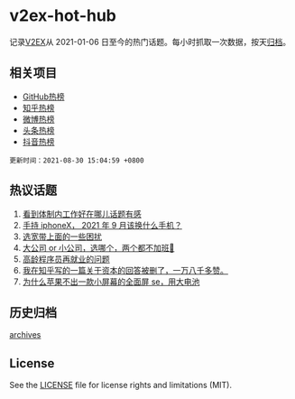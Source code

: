# v2ex-hot-hub

 记录[V2EX](https://www.v2ex.com/)从 2021-01-06 日至今的热门话题。每小时抓取一次数据，按天[归档](archives)。
 
 ## 相关项目

- [GitHub热榜](https://github.com/snaildev/github-hot-hub)
- [知乎热榜](https://github.com/snaildev/zhihu-hot-hub)
- [微博热榜](https://github.com/snaildev/weibo-hot-hub)
- [头条热榜](https://github.com/snaildev/toutiao-hot-hub)
- [抖音热榜](https://github.com/snaildev/douyin-hot-hub)


 `更新时间：2021-08-30 15:04:59 +0800`

## 热议话题

1. [看到体制内工作好在哪儿话题有感](https://www.v2ex.com/t/798726)
1. [手持 iphoneX， 2021 年 9 月该换什么手机？](https://www.v2ex.com/t/798768)
1. [选宽带上面的一些困扰](https://www.v2ex.com/t/798675)
1. [大公司 or 小公司，选哪个，两个都不加班🤣](https://www.v2ex.com/t/798789)
1. [高龄程序员再就业的问题](https://www.v2ex.com/t/798728)
1. [我在知乎写的一篇关于资本的回答被删了，一万八千多赞。](https://www.v2ex.com/t/798772)
1. [为什么苹果不出一款小屏幕的全面屏 se，用大电池](https://www.v2ex.com/t/798677)

## 历史归档

[archives](archives)

## License

See the [LICENSE](LICENSE) file for license rights and limitations (MIT).

